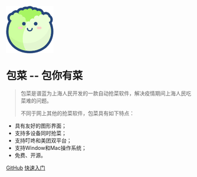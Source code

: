 <img src="_media/logo.png" height="128" alt="logo" align=center />

# 包菜 -- 包你有菜

> 包菜是谱蓝为上海人民开发的一款自动抢菜软件，解决疫情期间上海人民吃菜难的问题。
> 
> 不同于网上其他的抢菜软件，包菜具有如下特点：

- 具有友好的图形界面；
- 支持多设备同时抢菜；
- 支持叮咚和美团双平台；
- 支持Window和Mac操作系统；
- 免费、开源。

[GitHub](https://github.com/jarodyv/cabbage)
[快速入门](/README)